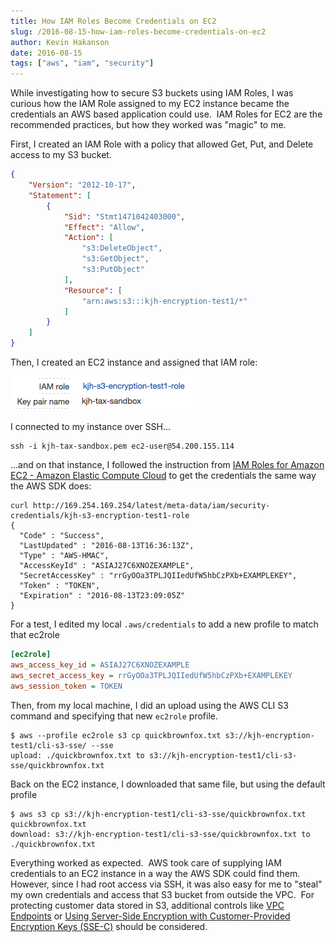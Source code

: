 ```yaml
---
title: How IAM Roles Become Credentials on EC2
slug: /2016-08-15-how-iam-roles-become-credentials-on-ec2
author: Kevin Hakanson
date: 2016-08-15
tags: ["aws", "iam", "security"]
---
```

While investigating how to secure S3 buckets using IAM Roles, I was curious how the IAM Role assigned to my EC2 instance became the credentials an AWS based application could use.  IAM Roles for EC2 are the recommended practices, but how they worked was "magic" to me.

First, I created an IAM Role with a policy that allowed Get, Put, and Delete access to my S3 bucket.

```json
{  
    "Version": "2012-10-17",  
    "Statement": [  
        {  
            "Sid": "Stmt1471042403000",  
            "Effect": "Allow",  
            "Action": [  
                "s3:DeleteObject",  
                "s3:GetObject",  
                "s3:PutObject"  
            ],  
            "Resource": [  
                "arn:aws:s3:::kjh-encryption-test1/*"  
            ]  
        }  
    ]  
}  
```

Then, I created an EC2 instance and assigned that IAM role:

![IAM role and Key pair name](images/pastedImage_2.png)

I connected to my instance over SSH...

```console
ssh -i kjh-tax-sandbox.pem ec2-user@54.200.155.114
```

...and on that instance, I followed the instruction from [IAM Roles for Amazon EC2 - Amazon Elastic Compute Cloud](http://docs.aws.amazon.com/AWSEC2/latest/UserGuide/iam-roles-for-amazon-ec2.html#instance-metadata-security-credentials) to get the credentials the same way the AWS SDK does:

```console
curl http://169.254.169.254/latest/meta-data/iam/security-credentials/kjh-s3-encryption-test1-role  
{  
  "Code" : "Success",  
  "LastUpdated" : "2016-08-13T16:36:13Z",  
  "Type" : "AWS-HMAC",  
  "AccessKeyId" : "ASIAJ27C6XNOZEXAMPLE",  
  "SecretAccessKey" : "rrGyOOa3TPLJQIIedUfW5hbCzPXb+EXAMPLEKEY",  
  "Token" : "TOKEN",  
  "Expiration" : "2016-08-13T23:09:05Z"  
}  
```

For a test, I edited my local `.aws/credentials` to add a new profile to match that ec2role

```ini
[ec2role]  
aws_access_key_id = ASIAJ27C6XNOZEXAMPLE  
aws_secret_access_key = rrGyOOa3TPLJQIIedUfW5hbCzPXb+EXAMPLEKEY  
aws_session_token = TOKEN
```

Then, from my local machine, I did an upload using the AWS CLI S3 command and specifying that new `ec2role` profile.

```console
$ aws --profile ec2role s3 cp quickbrownfox.txt s3://kjh-encryption-test1/cli-s3-sse/ --sse  
upload: ./quickbrownfox.txt to s3://kjh-encryption-test1/cli-s3-sse/quickbrownfox.txt
```

Back on the EC2 instance, I downloaded that same file, but using the default profile

```console
$ aws s3 cp s3://kjh-encryption-test1/cli-s3-sse/quickbrownfox.txt quickbrownfox.txt  
download: s3://kjh-encryption-test1/cli-s3-sse/quickbrownfox.txt to ./quickbrownfox.txt  
```

Everything worked as expected.  AWS took care of supplying IAM credentials to an EC2 instance in a way the AWS SDK could find them.  However, since I had root access via SSH, it was also easy for me to "steal" my own credentials and access that S3 bucket from outside the VPC.  For protecting customer data stored in S3, additional controls like [VPC Endpoints](http://docs.aws.amazon.com/AmazonVPC/latest/UserGuide/vpc-endpoints.html) or [Using Server-Side Encryption with Customer-Provided Encryption Keys (SSE-C)](https://docs.aws.amazon.com/AmazonS3/latest/dev/ServerSideEncryptionCustomerKeys.html) should be considered.